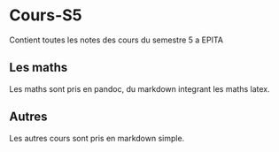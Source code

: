 # Cours-S5
Contient toutes les notes des cours du semestre 5 a EPITA

## Les maths

Les maths sont pris en pandoc, du markdown integrant les maths latex.

## Autres

Les autres cours sont pris en markdown simple.
